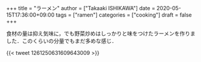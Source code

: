 +++
title = "ラーメン"
author = ["Takaaki ISHIKAWA"]
date = 2020-05-15T17:36:00+09:00
tags = ["ramen"]
categories = ["cooking"]
draft = false
+++

食材の量は抑え気味に，でも野菜炒めはしっかりと味をつけたラーメンを作りました．このくらいの分量でもまだ多めな感じ．

{{< tweet 1261250631609643009 >}}
